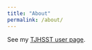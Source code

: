 ```yaml
---
title: "About"
permalink: /about/
---
```


See my [TJHSST user page](https://user.tjhsst.edu/2021shuan/).

